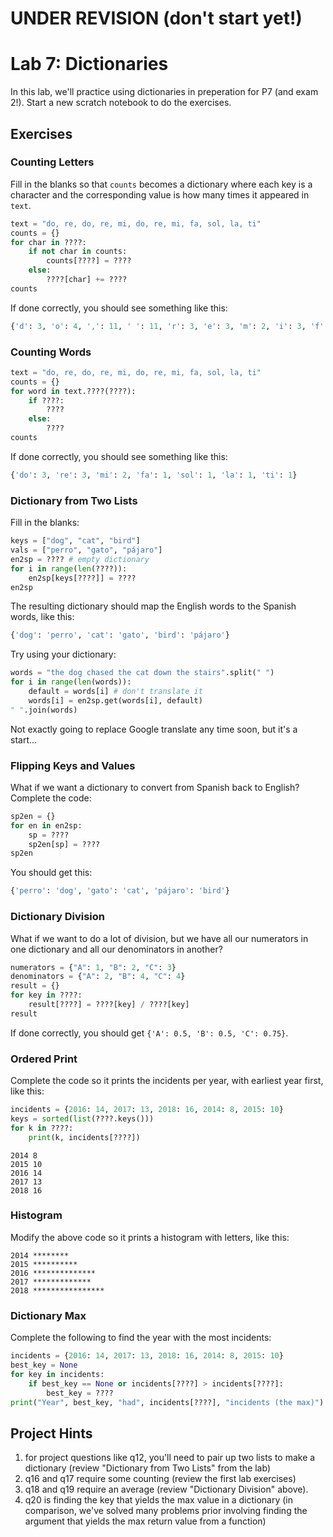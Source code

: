 # UNDER REVISION (don't start yet!)

# Lab 7: Dictionaries

In this lab, we'll practice using dictionaries in preperation for P7
(and exam 2!).  Start a new scratch notebook to do the exercises.

## Exercises

### Counting Letters

Fill in the blanks so that `counts` becomes a dictionary where each
key is a character and the corresponding value is how many times it
appeared in `text`.

```python
text = "do, re, do, re, mi, do, re, mi, fa, sol, la, ti"
counts = {}
for char in ????:
    if not char in counts:
        counts[????] = ????
    else:
        ????[char] += ????
counts
```

If done correctly, you should see something like this:

```python
{'d': 3, 'o': 4, ',': 11, ' ': 11, 'r': 3, 'e': 3, 'm': 2, 'i': 3, 'f': 1, 'a': 2, 's': 1, 'l': 2, 't': 1}
```

### Counting Words

```python
text = "do, re, do, re, mi, do, re, mi, fa, sol, la, ti"
counts = {}
for word in text.????(????):
    if ????:
        ????
    else:
        ????
counts
```

If done correctly, you should see something like this:

```python
{'do': 3, 're': 3, 'mi': 2, 'fa': 1, 'sol': 1, 'la': 1, 'ti': 1}
```

### Dictionary from Two Lists

Fill in the blanks:

```python
keys = ["dog", "cat", "bird"]
vals = ["perro", "gato", "pájaro"]
en2sp = ???? # empty dictionary
for i in range(len(????)):
    en2sp[keys[????]] = ????
en2sp
```

The resulting dictionary should map the English words to the Spanish
words, like this:

```python
{'dog': 'perro', 'cat': 'gato', 'bird': 'pájaro'}
```

Try using your dictionary:

```python
words = "the dog chased the cat down the stairs".split(" ")
for i in range(len(words)):
    default = words[i] # don't translate it
    words[i] = en2sp.get(words[i], default)
" ".join(words)
```

Not exactly going to replace Google translate any time soon, but it's
a start...

### Flipping Keys and Values

What if we want a dictionary to convert from Spanish back to English?
Complete the code:

```python
sp2en = {}
for en in en2sp:
    sp = ????
    sp2en[sp] = ????
sp2en
```

You should get this:

```python
{'perro': 'dog', 'gato': 'cat', 'pájaro': 'bird'}
```

### Dictionary Division

What if we want to do a lot of division, but we have all our
numerators in one dictionary and all our denominators in another?

```python
numerators = {"A": 1, "B": 2, "C": 3}
denominators = {"A": 2, "B": 4, "C": 4}
result = {}
for key in ????:
    result[????] = ????[key] / ????[key]
result
````

If done correctly, you should get `{'A': 0.5, 'B': 0.5, 'C': 0.75}`.

### Ordered Print

Complete the code so it prints the incidents per year, with earliest
year first, like this:

```python
incidents = {2016: 14, 2017: 13, 2018: 16, 2014: 8, 2015: 10}
keys = sorted(list(????.keys()))
for k in ????:
    print(k, incidents[????])
```

```
2014 8
2015 10
2016 14
2017 13
2018 16
```

### Histogram

Modify the above code so it prints a histogram with letters, like this:

```
2014 ********
2015 **********
2016 **************
2017 *************
2018 ****************
```

### Dictionary Max

Complete the following to find the year with the most incidents:

```python
incidents = {2016: 14, 2017: 13, 2018: 16, 2014: 8, 2015: 10}
best_key = None
for key in incidents:
    if best_key == None or incidents[????] > incidents[????]:
        best_key = ????
print("Year", best_key, "had", incidents[????], "incidents (the max)")
```

## Project Hints

1. for project questions like q12, you'll need to pair up two lists to make a dictionary (review "Dictionary from Two Lists" from the lab)
2. q16 and q17 require some counting (review the first lab exercises)
3. q18 and q19 require an average (review "Dictionary Division" above).
4. q20 is finding the key that yields the max value in a dictionary (in comparison, we've solved many problems prior involving finding the argument that yields the max return value from a function)
